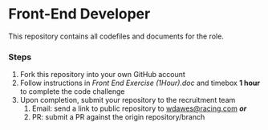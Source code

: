 # Front-End Developer
This repository contains all codefiles and documents for the role.

### Steps
1. Fork this repository into your own GitHub account
2. Follow instructions in *Front End Exercise (1Hour).doc* and timebox **1 hour** to complete the code challenge
3. Upon completion, submit your repository to the recruitment team
   1. Email: send a link to public repository to wdawes@racing.com _**or**_
   2. PR: submit a PR against the origin repository/branch